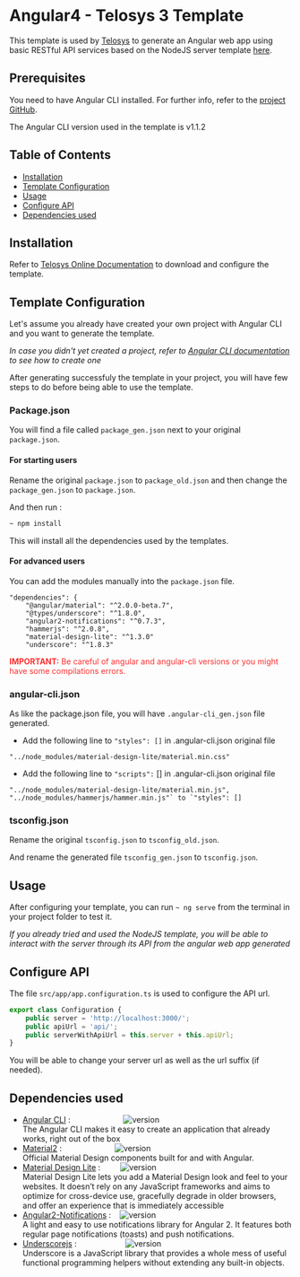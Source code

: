 ﻿# Angular4 - Telosys 3 Template

This template is used by [Telosys](http://www.telosys.org/) to generate an Angular web app using basic RESTful API services based on the NodeJS server template [here](https://github.com/so-technology-watch/telosys-templates-nodejs).

## Prerequisites

You need to have Angular CLI installed. For further info, refer to the [project GitHub](https://github.com/angular/angular-cli).

The Angular CLI version used in the template is v1.1.2

## Table of Contents

* [Installation](#installation)
* [Template Configuration](#template-configuration)
* [Usage](#usage)
* [Configure API](#configure-api)
* [Dependencies used](#dependencies-used)

## Installation

Refer to [Telosys Online Documentation](https://sites.google.com/site/telosystools/getting-started) to download and configure the template.

## Template Configuration

Let's assume you already have created your own project with Angular CLI and you want to generate the template.

*In case you didn't yet created a project, refer to [Angular CLI documentation](https://github.com/angular/angular-cli#generating-and-serving-an-angular-project-via-a-development-server) to see how to create one*

After generating successfuly the template in your project, you will have few steps to do before being able to use the template.

### Package.json

You will find a file called `package_gen.json` next to your original `package.json`.

#### For starting users

Rename the original `package.json` to `package_old.json` and then change the `package_gen.json` to `package.json`. 

And then run :
```bash
~ npm install
```

This will install all the dependencies used by the templates.

#### For advanced users

You can add the modules manually into the `package.json` file.

```
"dependencies": {
    "@angular/material": "^2.0.0-beta.7",
    "@types/underscore": "^1.8.0",
    "angular2-notifications": "^0.7.3",
    "hammerjs": "^2.0.8",
    "material-design-lite": "^1.3.0"
    "underscore": "^1.8.3"
```

<span style="color:#fe2e2e">**IMPORTANT:** Be careful of angular and angular-cli versions or you might have some compilations errors.</span>

### angular-cli.json

As like the package.json file, you will have `.angular-cli_gen.json` file generated.

* Add the following line to `"styles": []` in .angular-cli.json original file

`"../node_modules/material-design-lite/material.min.css"`

* Add the following line to `"scripts":` [] in .angular-cli.json original file

```
"../node_modules/material-design-lite/material.min.js",
"../node_modules/hammerjs/hammer.min.js"` to `"styles": []
```

### tsconfig.json

Rename the original `tsconfig.json` to `tsconfig_old.json`.

And rename the generated file `tsconfig_gen.json` to `tsconfig.json`.


## Usage

After configuring your template, you can run `~ ng serve` from the terminal in your project folder to test it.

*If you already tried and used the NodeJS template, you will be able to interact with the server through its API from the angular web app generated*

## Configure API

The file `src/app/app.configuration.ts` is used to configure the API url.

```javascript
export class Configuration {
    public server = 'http://localhost:3000/';
    public apiUrl = 'api/';
    public serverWithApiUrl = this.server + this.apiUrl;
}
```

You will be able to change your server url as well as the url suffix (if needed).

## Dependencies used

* [Angular CLI](https://github.com/angular/angular-cli) :
&nbsp;&nbsp;&nbsp;&nbsp;&nbsp;&nbsp;&nbsp;&nbsp;&nbsp;&nbsp;&nbsp;&nbsp;&nbsp;&nbsp;&nbsp;&nbsp;&nbsp;&nbsp;&nbsp;&nbsp;&nbsp;&nbsp;
![version](https://img.shields.io/badge/version-1.1.2-brightgreen.svg)
<br>The Angular CLI makes it easy to create an application that already works, right out of the box
* [Material2](https://material.angular.io/) : &nbsp;&nbsp;&nbsp;&nbsp;&nbsp;&nbsp;&nbsp;&nbsp;&nbsp;&nbsp;&nbsp;&nbsp;&nbsp;&nbsp;&nbsp;&nbsp;&nbsp;&nbsp;&nbsp;&nbsp;&nbsp;&nbsp;
![version](https://img.shields.io/badge/version-2.0.0.beta.7-brightgreen.svg)
<br> Official Material Design components built for and with Angular.
* [Material Design Lite](https://getmdl.io/) :
&nbsp;&nbsp;&nbsp;&nbsp;&nbsp;&nbsp;&nbsp;
![version](https://img.shields.io/badge/version-1.3.0-brightgreen.svg)
 <br/> Material Design Lite lets you add a Material Design look and feel to your websites. It doesn’t rely on any JavaScript frameworks and aims to optimize for cross-device use, gracefully degrade in older browsers, and offer an experience that is immediately accessible
* [Angular2-Notifications](https://github.com/flauc/angular2-notifications) :
&nbsp;&nbsp;
![version](https://img.shields.io/badge/version-0.7.3-brightgreen.svg)
 <br/> A light and easy to use notifications library for Angular 2. It features both regular page notifications (toasts) and push notifications.
 * [Underscorejs](http://http://underscorejs.org/) :
&nbsp;&nbsp;&nbsp;&nbsp;&nbsp;&nbsp;&nbsp;&nbsp;&nbsp;&nbsp;&nbsp;&nbsp;&nbsp;&nbsp;&nbsp;&nbsp;&nbsp;&nbsp;&nbsp;&nbsp;
![version](https://img.shields.io/badge/version-1.8.3-brightgreen.svg)
 <br/> Underscore is a JavaScript library that provides a whole mess of useful functional programming helpers without extending any built-in objects.
